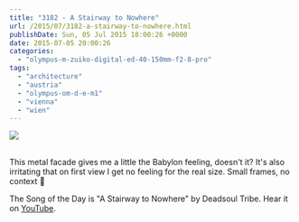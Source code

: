 ```yaml
---
title: "3182 - A Stairway to Nowhere"
url: /2015/07/3182-a-stairway-to-nowhere.html
publishDate: Sun, 05 Jul 2015 18:00:26 +0000
date: 2015-07-05 20:00:26
categories: 
  - "olympus-m-zuiko-digital-ed-40-150mm-f2-8-pro"
tags: 
  - "architecture"
  - "austria"
  - "olympus-om-d-e-m1"
  - "vienna"
  - "wien"
---
```

<div class="container">
<div class="center"><a target="_blank" href="https://d25zfm9zpd7gm5.cloudfront.net/1200x1200/2015/20150608_185704_lr.jpg"><img src="https://d25zfm9zpd7gm5.cloudfront.net/0600x0600/2015/20150608_185704_lr.jpg" /></a></div>
</div>
<br />

This metal facade gives me a little the Babylon feeling, doesn't it? It's also irritating that on first view I get no feeling for the real size. Small frames, no context 🙂

The Song of the Day is "A Stairway to Nowhere" by Deadsoul Tribe. Hear it on <a href="https://www.youtube.com/watch?v=dx54kFr2d0M" target="_blank">YouTube</a>.
